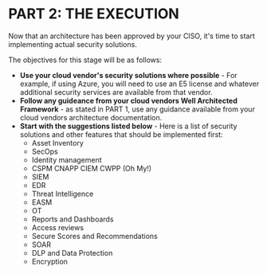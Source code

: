 # PART 2: THE EXECUTION

Now that an architecture has been approved by your CISO, it's time to start implementing actual security solutions.

The objectives for this stage will be as follows:

- **Use your cloud vendor's security solutions where possible** - For example, if using Azure, you will need to use an E5 license and whatever additional security services are available from that vendor.
- **Follow any guideance from your cloud vendors Well Architected Framework** - as stated in PART 1, use any guidance available from your cloud vendors architecture documentation.
- **Start with the suggestions listed below** - Here is a list of security solutions and other features that should be implemented first:
	- Asset Inventory
	- SecOps
	- Identity management
	- CSPM CNAPP CIEM CWPP (Oh My!)
	- SIEM
	- EDR
	- Threat Intelligence
	- EASM
	- OT
	- Reports and Dashboards
	- Access reviews
	- Secure Scores and Recommendations
	- SOAR
	- DLP and Data Protection
	- Encryption

